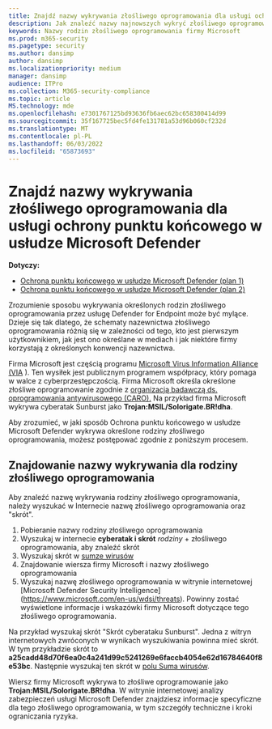 ```yaml
---
title: Znajdź nazwy wykrywania złośliwego oprogramowania dla usługi ochrony punktu końcowego w usłudze Microsoft Defender
description: Jak znaleźć nazwy najnowszych wykryć złośliwego oprogramowania w usłudze Defender for Endpoint
keywords: Nazwy rodzin złośliwego oprogramowania firmy Microsoft
ms.prod: m365-security
ms.pagetype: security
ms.author: dansimp
author: dansimp
ms.localizationpriority: medium
manager: dansimp
audience: ITPro
ms.collection: M365-security-compliance
ms.topic: article
MS.technology: mde
ms.openlocfilehash: e7301767125bd93636fb6aec62bc658300414d99
ms.sourcegitcommit: 35f167725bec5fd4fe131781a53d96b060cf232d
ms.translationtype: MT
ms.contentlocale: pl-PL
ms.lasthandoff: 06/03/2022
ms.locfileid: "65873693"
---
```

# <a name="find-malware-detection-names-for-microsoft-defender-for-endpoint"></a>Znajdź nazwy wykrywania złośliwego oprogramowania dla usługi ochrony punktu końcowego w usłudze Microsoft Defender

**Dotyczy:**
- [Ochrona punktu końcowego w usłudze Microsoft Defender (plan 1)](https://go.microsoft.com/fwlink/?linkid=2154037)
- [Ochrona punktu końcowego w usłudze Microsoft Defender (plan 2)](https://go.microsoft.com/fwlink/?linkid=2154037) 

Zrozumienie sposobu wykrywania określonych rodzin złośliwego oprogramowania przez usługę Defender for Endpoint może być mylące. Dzieje się tak dlatego, że schematy nazewnictwa złośliwego oprogramowania różnią się w zależności od tego, kto jest pierwszym użytkownikiem, jak jest ono określane w mediach i jak niektóre firmy korzystają z określonych konwencji nazewnictwa.

Firma Microsoft jest częścią programu [Microsoft Virus Information Alliance (VIA](/microsoft-365/security/intelligence/virus-information-alliance-criteria) ). Ten wysiłek jest publicznym programem współpracy, który pomaga w walce z cyberprzestępczością. Firma Microsoft określa określone złośliwe oprogramowanie zgodnie z [organizacją badawczą ds. oprogramowania antywirusowego (CARO).](/microsoft-365/security/intelligence/malware-naming) Na przykład firma Microsoft wykrywa cyberatak Sunburst jako **Trojan:MSIL/Solorigate.BR!dha**.

Aby zrozumieć, w jaki sposób Ochrona punktu końcowego w usłudze Microsoft Defender wykrywa określone rodziny złośliwego oprogramowania, możesz postępować zgodnie z poniższym procesem. 

## <a name="find-the-detection-name-for-a-malware-family"></a>Znajdowanie nazwy wykrywania dla rodziny złośliwego oprogramowania
Aby znaleźć nazwę wykrywania rodziny złośliwego oprogramowania, należy wyszukać w Internecie nazwę złośliwego oprogramowania oraz "skrót".

1. Pobieranie nazwy rodziny złośliwego oprogramowania
2. Wyszukaj w internecie **cyberatak i skrót** *rodziny* +  złośliwego oprogramowania, aby znaleźć skrót
3. Wyszukaj skrót w [sumze wirusów](https://www.virustotal.com/)
4. Znajdowanie wiersza firmy Microsoft i nazwy złośliwego oprogramowania
5. Wyszukaj nazwę złośliwego oprogramowania w witrynie internetowej [Microsoft Defender Security Intelligence] (https://www.microsoft.com/en-us/wdsi/threats). Powinny zostać wyświetlone informacje i wskazówki firmy Microsoft dotyczące tego złośliwego oprogramowania.

Na przykład wyszukaj skrót "Skrót cyberataku Sunburst". Jedna z witryn internetowych zwróconych w wynikach wyszukiwania powinna mieć skrót. W tym przykładzie skrót to **a25cadd48d70f6ea0c4a241d99c5241269e6faccb4054e62d16784640f8e53bc**. Następnie wyszukaj ten skrót w [polu Suma wirusów](https://www.virustotal.com/).

Wiersz firmy Microsoft wykrywa to złośliwe oprogramowanie jako **Trojan:MSIL/Solorigate.BR!dha**. W witrynie internetowej analizy zabezpieczeń usługi Microsoft Defender znajdziesz informacje specyficzne dla tego złośliwego oprogramowania, w tym szczegóły techniczne i kroki ograniczania ryzyka.